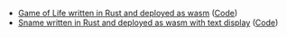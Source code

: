 * [Game of Life written in Rust and deployed as wasm](https://wolpi.github.io/game-of-life-rs-wasm/) ([Code](https://github.com/wolpi/game-of-life-rs-wasm))
* [Sname written in Rust and deployed as wasm with text display](https://wolpi.github.io/snake-text-rs-wasm/) ([Code](https://github.com/wolpi/snake-text-rs-wasm))

